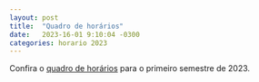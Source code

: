 ```yaml
---
layout: post
title:  "Quadro de horários"
date:   2023-16-01 9:10:04 -0300
categories: horario 2023
---
```


Confira o [quadro de horários](horario) para o primeiro semestre de 2023.